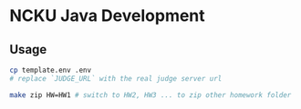 # NCKU Java Development

## Usage

```bash
cp template.env .env
# replace `JUDGE_URL` with the real judge server url
```

```bash
make zip HW=HW1 # switch to HW2, HW3 ... to zip other homework folder
```